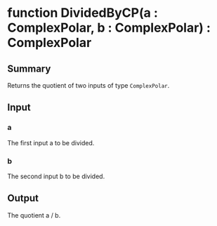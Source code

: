 # function DividedByCP(a : ComplexPolar, b : ComplexPolar) : ComplexPolar

## Summary
Returns the quotient of two inputs of type `ComplexPolar`.

## Input
### a
The first input a to be divided.
### b
The second input b to be divided.

## Output
The quotient a / b.
